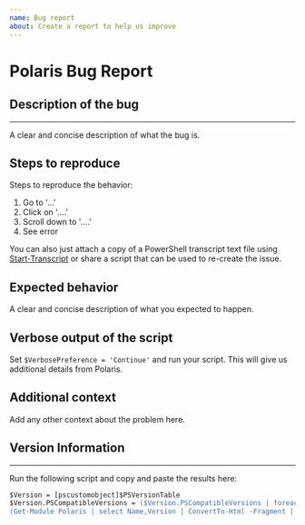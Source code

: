 ```yaml
---
name: Bug report
about: Create a report to help us improve
---
```


# Polaris Bug Report

## Description of the bug

---

A clear and concise description of what the bug is.

## Steps to reproduce

Steps to reproduce the behavior:

1. Go to '...'
2. Click on '....'
3. Scroll down to '....'
4. See error

You can also just attach a copy of a PowerShell transcript text file using [Start-Transcript](https://docs.microsoft.com/en-us/powershell/module/microsoft.powershell.host/start-transcript?view=powershell-6) or share a script that can be used to re-create the issue.

## Expected behavior

A clear and concise description of what you expected to happen.

## Verbose output of the script

Set `$VerbosePreference = 'Continue'` and run your script. This will give us additional details from Polaris.

## Additional context

Add any other context about the problem here.

## Version Information

---

Run the following script and copy and paste the results here:

```ps
$Version = [pscustomobject]$PSVersionTable
$Version.PSCompatibleVersions = ($Version.PSCompatibleVersions | foreach { "$($_.Major).$($_.Minor).$($_.Build).$($_.Revision)" }) -join ",  "
(Get-Module Polaris | select Name,Version | ConvertTo-Html -Fragment | Out-String) + ($Version | ConvertTo-Html -Fragment | Out-String)
```
